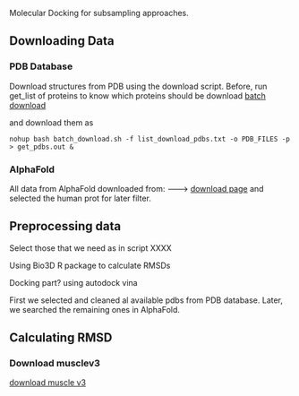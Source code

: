 

Molecular Docking 
for subsampling approaches. 



## Downloading Data
### PDB Database
Download structures from PDB using the download script.
Before, run get_list of proteins to know which proteins should be download
[batch download](https://www.rcsb.org/docs/programmatic-access/batch-downloads-with-shell-script)

and download them as

```
nohup bash batch_download.sh -f list_download_pdbs.txt -o PDB_FILES -p > get_pdbs.out &
```



### AlphaFold
All data from AlphaFold downloaded from:
--->  [download page](https://alphafold.ebi.ac.uk/download)
and selected the human prot for later filter.



## Preprocessing data
Select those that we need as in script XXXX

Using Bio3D R package to calculate RMSDs

Docking part? using autodock vina


First we selected and cleaned al available pdbs from PDB database.
Later, we searched the remaining ones in AlphaFold.


## Calculating RMSD

### Download musclev3

[download muscle v3](https://drive5.com/muscle/downloads_v3.htm)